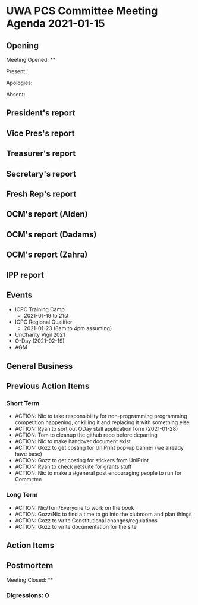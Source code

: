 # UWA PCS Committee Meeting Agenda 2021-01-15

## Opening

Meeting Opened: **

Present:

Apologies:

Absent:

## President's report

## Vice Pres's report

## Treasurer's report

## Secretary's report

## Fresh Rep's report

## OCM's report (Alden)

## OCM's report (Dadams)

## OCM's report (Zahra)

## IPP report

## Events

- ICPC Training Camp
  - 2021-01-19 to 21st
- ICPC Regional Qualifier
  - 2021-01-23 (8am to 4pm assuming)
- UnCharity Vigil 2021
- O-Day (2021-02-19)
- AGM

## General Business

## Previous Action Items

### Short Term

- ACTION: Nic to take responsibility for non-programming programming competition happening, or killing it and replacing it with something else
- ACTION: Ryan to sort out ODay stall application form (2021-01-28)
- ACTION: Tom to cleanup the github repo before departing
- ACTION: Nic to make handover document exist
- ACTION: Gozz to get costing for UniPrint pop-up banner (we already have base)
- ACTION: Gozz to get costing for stickers from UniPrint
- ACTION: Ryan to check netsuite for grants stuff
- ACTION: Nic to make a #general post encouraging people to run for Committee

### Long Term

- ACTION: Nic/Tom/Everyone to work on the book
- ACTION: Gozz/Nic to find a time to go into the clubroom and plan things
- ACTION: Gozz to write Constitutional changes/regulations
- ACTION: Gozz to write documentation for the site

## Action Items

## Postmortem

Meeting Closed: **

### Digressions: 0
